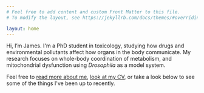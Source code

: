 ```yaml
---
# Feel free to add content and custom Front Matter to this file.
# To modify the layout, see https://jekyllrb.com/docs/themes/#overriding-theme-defaults

layout: home
---
```


Hi, I’m James. I'm a PhD student in toxicology, studying how drugs and environmental pollutants affect how organs in the body communicate. My research focuses on whole-body coordination of metabolism, and mitochondrial dysfunction using *Drosophila* as a model system.

Feel free to [read more about me][about], [look at my CV][cv], or take a look below to see some of the things I've been up to recently.

[about]: about
[cv]: cv